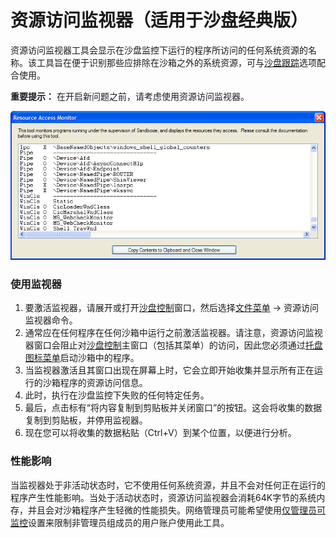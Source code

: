 # 资源访问监视器（适用于沙盘经典版）

资源访问监视器工具会显示在沙盘监控下运行的程序所访问的任何系统资源的名称。该工具旨在便于识别那些应排除在沙箱之外的系统资源，可与[沙盘跟踪](SandboxieTrace.md)选项配合使用。

**重要提示：** 在开启新问题之前，请考虑使用资源访问监视器。

![](../Media/ResourceAccessMonitor.png)

### 使用监视器

1. 要激活监视器，请展开或打开[沙盘控制](SandboxieControl.md)窗口，然后选择[文件菜单](FileMenu.md) -> 资源访问监视器命令。
2. 通常应在任何程序在任何沙箱中运行之前激活监视器。请注意，资源访问监视器窗口会阻止对[沙盘控制](SandboxieControl.md)主窗口（包括其菜单）的访问，因此您必须通过[托盘图标菜单](TrayIconMenu.md)启动沙箱中的程序。
3. 当监视器激活且其窗口出现在屏幕上时，它会立即开始收集并显示所有正在运行的沙箱程序的资源访问信息。
4. 此时，执行在沙盘监控下失败的任何特定任务。
5. 最后，点击标有“将内容复制到剪贴板并关闭窗口”的按钮。这会将收集的数据复制到剪贴板，并停用监视器。
6. 现在您可以将收集的数据粘贴（Ctrl+V）到某个位置，以便进行分析。

### 性能影响

当监视器处于非活动状态时，它不使用任何系统资源，并且不会对任何正在运行的程序产生性能影响。当处于活动状态时，资源访问监视器会消耗64K字节的系统内存，并且会对沙箱程序产生轻微的性能损失。网络管理员可能希望使用[仅管理员可监控](MonitorAdminOnly.md)设置来限制非管理员组成员的用户账户使用此工具。
